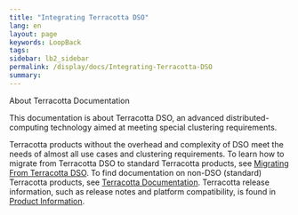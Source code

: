 ```yaml
---
title: "Integrating Terracotta DSO"
lang: en
layout: page
keywords: LoopBack
tags:
sidebar: lb2_sidebar
permalink: /display/docs/Integrating-Terracotta-DSO
summary:
---
```


<div class="confluence-information-macro confluence-information-macro-information">

About Terracotta Documentation

<div class="confluence-information-macro-body">

This documentation is about Terracotta DSO, an advanced distributed-computing technology aimed at meeting special clustering requirements.

Terracotta products without the overhead and complexity of DSO meet the needs of almost all use cases and clustering requirements. To learn how to migrate from Terracotta DSO to standard Terracotta products, see [Migrating From Terracotta DSO](https://confluence.terracotta.org/display/docs/Migrating+From+Terracotta+DSO). To find documentation on non-DSO (standard) Terracotta products, see [Terracotta Documentation](http://terracotta.org/documentation). Terracotta release information, such as release notes and platform compatibility, is found in [Product Information](https://confluence.terracotta.org/display/release/Home).

</div>

</div>



